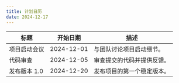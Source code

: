 ```yaml
---
title: 计划日历
date: 2024-12-17
---
```



| 标题           | 开始日期      | 描述                           |
| -------------- | ------------- | ------------------------------ |
| 项目启动会议   | 2024-12-01    | 与团队讨论项目启动细节。       |
| 代码审查       | 2024-12-05    | 审查提交的代码并提供反馈。     |
| 发布版本 1.0   | 2024-12-20    | 发布项目的第一个稳定版本。     |



<!-- 引入 FullCalendar 的 CSS -->
<link href='https://cdn.jsdelivr.net/npm/fullcalendar@5.11.3/main.min.css' rel='stylesheet' />

<!-- 引入 FullCalendar 的 JS -->
<script src='https://cdn.jsdelivr.net/npm/fullcalendar@5.11.3/main.min.js'></script>

<!-- 日历容器 -->
<div id='calendar'></div>

<!-- 自定义样式（可选） -->
<style>
  #calendar {
    max-width: 900px;
    margin: 40px auto;
  }
</style>

<!-- 初始化 FullCalendar -->
<script>
  document.addEventListener('DOMContentLoaded', function() {
    // 获取隐藏的事件表格
    var eventTable = document.querySelector('#table-container');
    var events = [];

    if (eventTable) {
      // 获取所有行，跳过表头
      var rows = eventTable.querySelectorAll('tr');
      for (var i = 1; i < rows.length; i++) {
        var cells = rows[i].querySelectorAll('td');
        var event = {
          title: cells[0].innerText.trim(),
          start: cells[1].innerText.trim(),
          description: cells[2].innerText.trim()
        };
        events.push(event);
      }
    }

    var calendarEl = document.getElementById('calendar');
    var calendar = new FullCalendar.Calendar(calendarEl, {
      initialView: 'dayGridMonth',
      locale: 'zh-cn', // 设置语言为中文
      headerToolbar: {
        left: 'prev,next today',
        center: 'title',
        right: 'dayGridMonth,timeGridWeek,timeGridDay'
      },
      events: events,
      eventClick: function(info) {
        if (info.event.extendedProps.description) {
          alert('事件: ' + info.event.title + '\n描述: ' + info.event.extendedProps.description);
        }
      }
    });
    calendar.render();
  });
</script>
